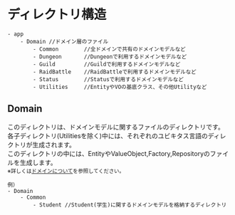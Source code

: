 # ディレクトリ構造

```
- app
    - Domain //ドメイン層のファイル
        - Common        //全ドメインで共有のドメインモデルなど
        - Dungeon       //Dungeonで利用するドメインモデルなど
        - Guild         //Guildで利用するドメインモデルなど
        - RaidBattle    //RaidBattleで利用するドメインモデルなど
        - Status        //Statusで利用するドメインモデルなど     
        - Utilities     //EntityやVOの基底クラス、その他Utilityなど
```

## Domain
このディレクトリは、ドメインモデルに関するファイルのディレクトリです。  
各子ディレクトリ(Utilitiesを除く)中には、それぞれのユビキタス言語のディレクトリが生成されます。  
このディレクトリの中には、EntityやValueObject,Factory,Repositoryのファイルを生成します。  
<small>※詳しくは[ドメインについて]()を参照してください。</small>

```
例）
- Domain
    - Common
        - Student //Student(学生)に関するドメインモデルを格納するディレクトリ
```